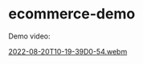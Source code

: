 # ecommerce-demo

Demo video:

[2022-08-20T10-19-39D0-54.webm](https://user-images.githubusercontent.com/51236601/185742783-8146ce78-3bca-49ab-ab45-cb7dbcb489b7.webm)
